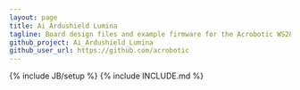 ```yaml
---
layout: page
title: Ai Ardushield Lumina
tagline: Board design files and example firmware for the Acrobotic WS2812 RGB LED Shield (Arduino Uno).
github_project: Ai_Ardushield_Lumina
github_user_url: https://github.com/acrobotic
---
```

{% include JB/setup %}
{% include INCLUDE.md %}
